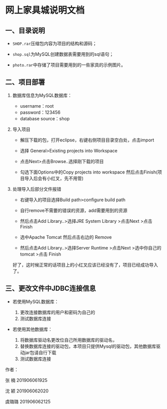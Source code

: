 # 网上家具城说明文档

## 一、目录说明

- `SHOP.rar`压缩包内容为项目的结构和源码；

- `shop.sql`为MySQL创建数据表需要用到的sql语句；

- `photo.rar`中存储了项目需要用到的一些家具的示例图片。



## 二、项目部署

1. 数据库信息为MySQL数据库：
   - username：root 
   - password：123456 
   - database source：shop

2. 导入项目

   - 解压下载的包，打开eclipse，右键右侧项目目录空白处，点击import

   - 选择 General>Existing projects into Workspace

   - 点击Next>点击Browse..选择刚下载的项目

   - 勾选下面Options中的Copy projects into workspace 然后点击Finish(项目导入后会有小红叉，先不用管)

3. 处理导入后部分文件报错

   - 右键导入的项目选择Build path>configure build path
   - 自行remove不需要的错误的资源，add需要用到的资源

   - 然后点击Add Library..>选择JRE System Library >点击Next >点击 Finish

   - 选中Apache Tomcat 然后点击右边的 Remove

   - 然后点击Add Library..>选择Server Runtime >点击Next >选中你自己的tomcat >点击 Finish

   好了，这时候正常的话项目上的小红叉应该已经没有了，项目已经成功导入了。



## 三、更改文件中JDBC连接信息

- 若使用MySQL数据库： 
  1. 更改连接数据库的用户和密码为自己的
  2. 测试数据库连接

- 若使用其他数据库：
  1. 将数据库驱动名更改位自己所用数据库的驱动名，
  2. 替换数据库连接的驱动包，本项目只提供Mysql的驱动包，其他数据库驱动jar包请自行下载
  3. 测试数据库连接





作者：

张	楠 201906061925

沈	颖 201906062020

虞璐璐 201906062125		